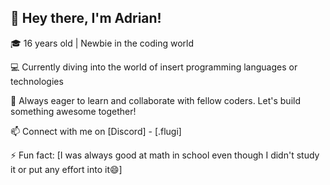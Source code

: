 ## 👋 Hey there, I'm Adrian!

🎓 16 years old | Newbie in the coding world

💻 Currently diving into the world of insert programming languages or technologies

🌱 Always eager to learn and collaborate with fellow coders. Let's build something awesome together!

📫 Connect with me on [Discord] - [.flugi]

⚡ Fun fact: [I was always good at math in school even though I didn't study it or put any effort into it😄]


